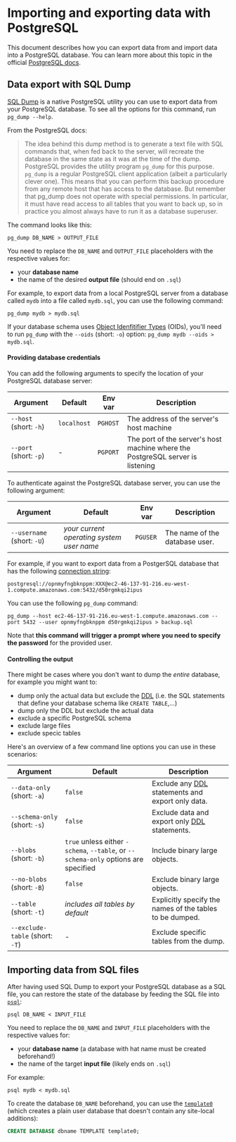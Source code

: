 # Importing and exporting data with PostgreSQL

This document describes how you can export data from and import data into a PostgreSQL database. You can learn more about this topic in the official [PostgreSQL docs](https://www.postgresql.org/docs/9.1/backup-dump.html).

## Data export with SQL Dump

[SQL Dump](https://www.postgresql.org/docs/9.1/backup-dump.html) is a native PostgreSQL utility you can use to export data from your PostgreSQL database. To see all the options for this command, run `pg_dump --help`.

From the PostgreSQL docs: 

> The idea behind this dump method is to generate a text file with SQL commands that, when fed back to the server, will recreate the database in the same state as it was at the time of the dump. PostgreSQL provides the utility program `pg_dump` for this purpose. 
> `pg_dump` is a regular PostgreSQL client application (albeit a particularly clever one). This means that you can perform this backup procedure from any remote host that has access to the database. But remember that pg_dump does not operate with special permissions. In particular, it must have read access to all tables that you want to back up, so in practice you almost always have to run it as a database superuser.

The command looks like this:

```psql
pg_dump DB_NAME > OUTPUT_FILE
```

You need to replace the `DB_NAME` and `OUTPUT_FILE` placeholders with the respective values for: 

- your **database name**
- the name of the desired **output file** (should end on `.sql`)

For example, to export data from a local PostgreSQL server from a database called `mydb` into a file called `mydb.sql`, you can use the following command:

```
pg_dump mydb > mydb.sql
```

If your database schema uses [Object Idenfitifier Types](https://www.postgresql.org/docs/8.1/datatype-oid.html) (OIDs), you'll need to run `pg_dump` with the `--oids` (short: `-o`) option: `pg_dump mydb --oids > mydb.sql`.

#### Providing database credentials

You can add the following arguments to specify the location of your PostgreSQL database server:

| Argument | Default | Env var | Description |  
| --- | --- | --- | --- |
| `--host` (short: `-h`) | `localhost` | `PGHOST` | The address of the server's host machine | 
| `--port` (short: `-p`) | - | `PGPORT` | The port of the server's host machine where the PostgreSQL server is listening | 
To authenticate against the PostgreSQL database server, you can use the following argument:

| Argument | Default | Env var | Description |  
| --- | --- | --- | --- |
| `--username` (short: `-U`) | _your current operating system user name_ | `PGUSER` | The name of the database user. | 

For example, if you want to export data from a PostgerSQL database that has the following [connection string](../core/connectors/postgresql):

```
postgresql://opnmyfngbknppm:XXX@ec2-46-137-91-216.eu-west-1.compute.amazonaws.com:5432/d50rgmkqi2ipus
```

You can use the following `pg_dump` command:

```
pg_dump --host ec2-46-137-91-216.eu-west-1.compute.amazonaws.com --port 5432 --user opnmyfngbknppm d50rgmkqi2ipus > backup.sql
```

Note that **this command will trigger a prompt where you need to specify the password** for the provided user.

#### Controlling the output

There might be cases where you don't want to dump the _entire_ database, for example you might want to:

- dump only the actual data but exclude the [DDL](https://www.postgresql.org/docs/8.4/ddl.html) (i.e. the SQL statements that define your database schema like `CREATE TABLE`,...)
- dump only the DDL but exclude the actual data
- exclude a specific PostgreSQL schema
- exclude large files
- exclude specic tables

Here's an overview of a few command line options you can use in these scenarios:

| Argument | Default | Description |  
| --- | --- | --- |
| `--data-only` (short: `-a`) | `false` | Exclude any [DDL](https://www.postgresql.org/docs/8.4/ddl.html) statements and export only data. | 
| `--schema-only` (short: `-s`) | `false` | Exclude data and export only [DDL](https://www.postgresql.org/docs/8.4/ddl.html) statements. | 
| `--blobs` (short: `-b`) | `true` unless either `-schema`, `--table`, or `--schema-only` options are specified | Include binary large objects. | 
| `--no-blobs` (short: `-B`) | `false` | Exclude binary large objects. | 
| `--table` (short: `-t`) | _includes all tables by default_ | Explicitly specify the names of the tables to be dumped. | 
| `--exclude-table` (short: `-T`) | - | Exclude specific tables from the dump. | 

## Importing data from SQL files

After having used SQL Dump to export your PostgreSQL database as a SQL file, you can restore the state of the database by feeding the SQL file into [`psql`](https://www.postgresql.org/docs/9.3/app-psql.html):

```
psql DB_NAME < INPUT_FILE
```

You need to replace the `DB_NAME` and `INPUT_FILE` placeholders with the respective values for: 

- your **database name** (a database with hat name must be created beforehand!)
- the name of the target **input file** (likely ends on `.sql`)

For example:

```
psql mydb < mydb.sql
```

To create the database `DB_NAME` beforehand, you can use the [`template0`](https://www.postgresql.org/docs/9.5/manage-ag-templatedbs.html) (which creates a plain user database that doesn't contain any site-local additions):

```sql
CREATE DATABASE dbname TEMPLATE template0;
```

